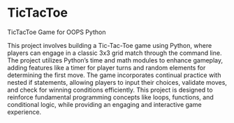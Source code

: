 # TicTacToe
TicTacToe Game for OOPS Python 

This project involves building a Tic-Tac-Toe game using Python, where players can engage in a classic 3x3 grid match through the command line. The project utilizes Python’s time and math modules to enhance gameplay, adding features like a timer for player turns and random elements for determining the first move. The game incorporates continual practice with nested if statements, allowing players to input their choices, validate moves, and check for winning conditions efficiently.
This project is designed to reinforce fundamental programming concepts like loops, functions, and conditional logic, while providing an engaging and interactive game experience.
